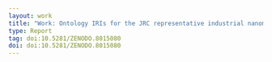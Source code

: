 ```yaml
---
layout: work
title: "Work: Ontology IRIs for the JRC representative industrial nanomaterials"
type: Report
tag: doi:10.5281/ZENODO.8015080
doi: doi:10.5281/ZENODO.8015080
---
```

